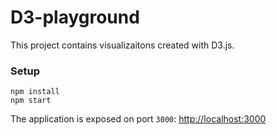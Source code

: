 # D3-playground

This project contains visualizaitons created with D3.js. 

### Setup

```
npm install
npm start
```

The application is exposed on port `3000`: [http://localhost:3000](http://localhost:3000)
